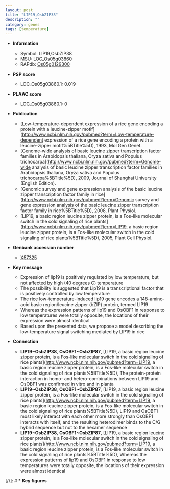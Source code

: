 ```yaml
---
layout: post
title: "LIP19,OsbZIP38"
description: ""
category: genes
tags: [temperature]
---
```


* **Information**  
    + Symbol: LIP19,OsbZIP38  
    + MSU: [LOC_Os05g03860](http://rice.plantbiology.msu.edu/cgi-bin/ORF_infopage.cgi?orf=LOC_Os05g03860)  
    + RAPdb: [Os05g0129300](http://rapdb.dna.affrc.go.jp/viewer/gbrowse_details/irgsp1?name=Os05g0129300)  

* **PSP score**  
    + LOC_Os05g03860.1: 0.019 

* **PLAAC score**  
    + LOC_Os05g03860.1: 0 

* **Publication**  
    + [Low-temperature-dependent expression of a rice gene encoding a protein with a leucine-zipper motif](http://www.ncbi.nlm.nih.gov/pubmed?term=Low-temperature-dependent expression of a rice gene encoding a protein with a leucine-zipper motif%5BTitle%5D), 1993, Mol Gen Genet.
    + [Genome-wide analysis of basic leucine zipper transcription factor families in Arabidopsis thaliana, Oryza sativa and Populus trichocarpa](http://www.ncbi.nlm.nih.gov/pubmed?term=Genome-wide analysis of basic leucine zipper transcription factor families in Arabidopsis thaliana, Oryza sativa and Populus trichocarpa%5BTitle%5D), 2009, Journal of Shanghai University (English Edition).
    + [Genomic survey and gene expression analysis of the basic leucine zipper transcription factor family in rice](http://www.ncbi.nlm.nih.gov/pubmed?term=Genomic survey and gene expression analysis of the basic leucine zipper transcription factor family in rice%5BTitle%5D), 2008, Plant Physiol.
    + [LIP19, a basic region leucine zipper protein, is a Fos-like molecular switch in the cold signaling of rice plants](http://www.ncbi.nlm.nih.gov/pubmed?term=LIP19, a basic region leucine zipper protein, is a Fos-like molecular switch in the cold signaling of rice plants%5BTitle%5D), 2005, Plant Cell Physiol.

* **Genbank accession number**  
    + [X57325](http://www.ncbi.nlm.nih.gov/nuccore/X57325)

* **Key message**  
    + Expression of lip19 is positively regulated by low temperature, but not affected by high (40 degrees C) temperature
    + The possibility is suggested that Lip19 is a transcriptional factor that is positively controlled by low temperature
    + The rice low-temperature-induced lip19 gene encodes a 148-amino-acid basic region/leucine zipper (bZIP) protein, termed LIP19
    + Whereas the expression patterns of lip19 and OsOBF1 in response to low temperatures were totally opposite, the locations of their expression were almost identical
    + Based upon the presented data, we propose a model describing the low-temperature signal switching mediated by LIP19 in rice

* **Connection**  
    + __LIP19~OsbZIP38__, __OsOBF1~OsbZIP87__, [LIP19, a basic region leucine zipper protein, is a Fos-like molecular switch in the cold signaling of rice plants](http://www.ncbi.nlm.nih.gov/pubmed?term=LIP19, a basic region leucine zipper protein, is a Fos-like molecular switch in the cold signaling of rice plants%5BTitle%5D), The protein-protein interaction in homo- and hetero-combinations between LIP19 and OsOBF1 was confirmed in vitro and in planta
    + __LIP19~OsbZIP38__, __OsOBF1~OsbZIP87__, [LIP19, a basic region leucine zipper protein, is a Fos-like molecular switch in the cold signaling of rice plants](http://www.ncbi.nlm.nih.gov/pubmed?term=LIP19, a basic region leucine zipper protein, is a Fos-like molecular switch in the cold signaling of rice plants%5BTitle%5D), LIP19 and OsOBF1 most likely interact with each other more strongly than OsOBF1 interacts with itself, and the resulting heterodimer binds to the C/G hybrid sequence but not to the hexamer sequence
    + __LIP19~OsbZIP38__, __OsOBF1~OsbZIP87__, [LIP19, a basic region leucine zipper protein, is a Fos-like molecular switch in the cold signaling of rice plants](http://www.ncbi.nlm.nih.gov/pubmed?term=LIP19, a basic region leucine zipper protein, is a Fos-like molecular switch in the cold signaling of rice plants%5BTitle%5D), Whereas the expression patterns of lip19 and OsOBF1 in response to low temperatures were totally opposite, the locations of their expression were almost identical

[//]: # * **Key figures**  


